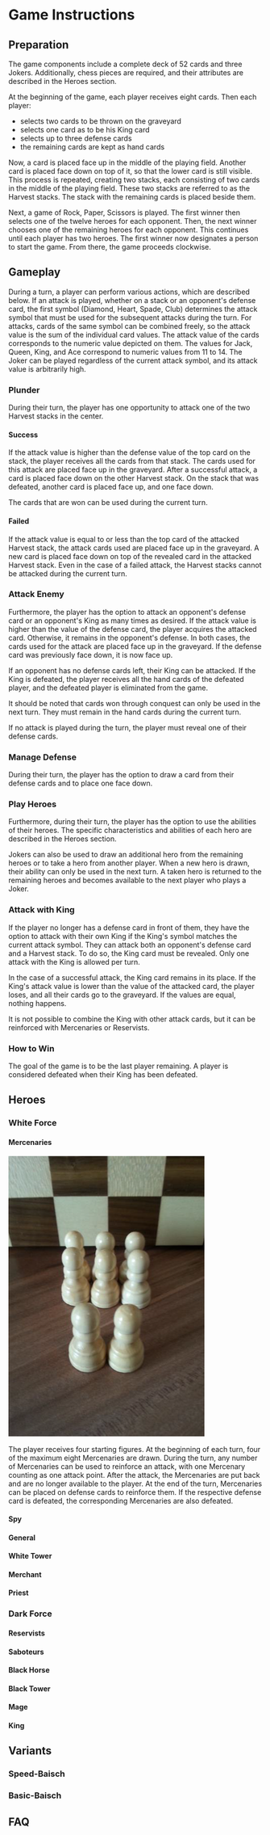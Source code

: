 # Game Instructions

## Preparation

The game components include a complete deck of 52 cards and three Jokers. 
Additionally, chess pieces are required, and their attributes are described in the Heroes section.

At the beginning of the game, each player receives eight cards. Then each player:
- selects two cards to be thrown on the graveyard
- selects one card as to be his King card
- selects up to three defense cards
- the remaining cards are kept as hand cards

Now, a card is placed face up in the middle of the playing field. 
Another card is placed face down on top of it, so that the lower card is still visible. 
This process is repeated, creating two stacks, each consisting of two cards in the middle of the playing field. 
These two stacks are referred to as the Harvest stacks. The stack with the remaining cards is placed beside them.

Next, a game of Rock, Paper, Scissors is played. The first winner then selects one of the twelve heroes for each opponent. 
Then, the next winner chooses one of the remaining heroes for each opponent. This continues until each player has two heroes. 
The first winner now designates a person to start the game. From there, the game proceeds clockwise.

## Gameplay

During a turn, a player can perform various actions, which are described below. 
If an attack is played, whether on a stack or an opponent's defense card, the first symbol (Diamond, Heart, Spade, Club) determines the attack symbol that must be used for the subsequent attacks during the turn. 
For attacks, cards of the same symbol can be combined freely, so the attack value is the sum of the individual card values. The attack value of the cards corresponds to the numeric value depicted on them. The values for Jack, Queen, King, and Ace correspond to numeric values from 11 to 14. The Joker can be played regardless of the current attack symbol, and its attack value is arbitrarily high.

### Plunder

During their turn, the player has one opportunity to attack one of the two Harvest stacks in the center.

#### Success

If the attack value is higher than the defense value of the top card on the stack, the player receives all the cards from that stack. The cards used for this attack are placed face up in the graveyard. After a successful attack, a card is placed face down on the other Harvest stack. On the stack that was defeated, another card is placed face up, and one face down.

The cards that are won can be used during the current turn.

#### Failed

If the attack value is equal to or less than the top card of the attacked Harvest stack, the attack cards used are placed face up in the graveyard. A new card is placed face down on top of the revealed card in the attacked Harvest stack. Even in the case of a failed attack, the Harvest stacks cannot be attacked during the current turn.

### Attack Enemy

Furthermore, the player has the option to attack an opponent's defense card or an opponent's King as many times as desired. If the attack value is higher than the value of the defense card, the player acquires the attacked card. Otherwise, it remains in the opponent's defense. In both cases, the cards used for the attack are placed face up in the graveyard. If the defense card was previously face down, it is now face up.

If an opponent has no defense cards left, their King can be attacked. If the King is defeated, the player receives all the hand cards of the defeated player, and the defeated player is eliminated from the game.

It should be noted that cards won through conquest can only be used in the next turn. They must remain in the hand cards during the current turn.

If no attack is played during the turn, the player must reveal one of their defense cards.

### Manage Defense

During their turn, the player has the option to draw a card from their defense cards and to place one face down.

### Play Heroes

Furthermore, during their turn, the player has the option to use the abilities of their heroes. The specific characteristics and abilities of each hero are described in the Heroes section.

Jokers can also be used to draw an additional hero from the remaining heroes or to take a hero from another player. When a new hero is drawn, their ability can only be used in the next turn. A taken hero is returned to the remaining heroes and becomes available to the next player who plays a Joker.

### Attack with King

If the player no longer has a defense card in front of them, they have the option to attack with their own King if the King's symbol matches the current attack symbol. They can attack both an opponent's defense card and a Harvest stack. To do so, the King card must be revealed. Only one attack with the King is allowed per turn.

In the case of a successful attack, the King card remains in its place. If the King's attack value is lower than the value of the attacked card, the player loses, and all their cards go to the graveyard. If the values are equal, nothing happens.

It is not possible to combine the King with other attack cards, but it can be reinforced with Mercenaries or Reservists.

### How to Win 

The goal of the game is to be the last player remaining. A player is considered defeated when their King has been defeated.

## Heroes

### White Force

#### Mercenaries

![img.png](images/mercenaries.png)

The player receives four starting figures. At the beginning of each turn, four of the maximum 
eight Mercenaries are drawn. During the turn, any number of Mercenaries can be used to reinforce an attack, with one Mercenary counting as one attack point. After the attack, the Mercenaries are put back and are no longer available to the player. At the end of the turn, Mercenaries can be placed on defense cards to reinforce them. If the respective defense card is defeated, the corresponding Mercenaries are also defeated.

#### Spy

#### General

#### White Tower

#### Merchant

#### Priest

### Dark Force

#### Reservists

#### Saboteurs

#### Black Horse

#### Black Tower

#### Mage

#### King

## Variants

### Speed-Baisch

### Basic-Baisch

## FAQ

